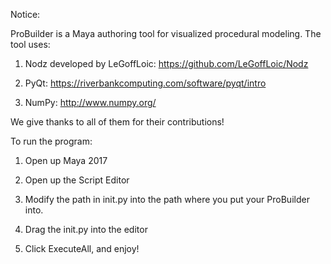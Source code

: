 Notice: 

  ProBuilder is a Maya authoring tool for visualized procedural modeling. The tool uses: 
  
  1. Nodz developed by LeGoffLoic:
  https://github.com/LeGoffLoic/Nodz
  
  2. PyQt: 
  https://riverbankcomputing.com/software/pyqt/intro
  
  3. NumPy:
  http://www.numpy.org/
  
  We give thanks to all of them for their contributions! 
  

To run the program:

  1. Open up Maya 2017
  
  2. Open up the Script Editor
  
  3. Modify the path in init.py into the path where you put your ProBuilder into.
  
  4. Drag the init.py into the editor
  
  5. Click ExecuteAll, and enjoy!  
  



